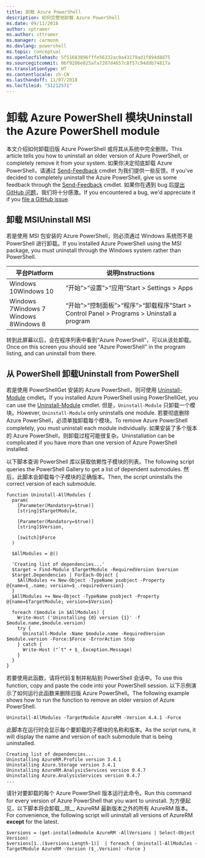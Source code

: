 ```yaml
---
title: 卸载 Azure PowerShell
description: 如何完整地卸载 Azure PowerShell
ms.date: 09/11/2018
author: sptramer
ms.author: sttramer
ms.manager: carmonm
ms.devlang: powershell
ms.topic: conceptual
ms.openlocfilehash: 5f51683896fffe56332ac0a43179ad1f894d8d75
ms.sourcegitcommit: 06f9206e025afa7207d4657c8f57c94ddb74817a
ms.translationtype: HT
ms.contentlocale: zh-CN
ms.lasthandoff: 11/07/2018
ms.locfileid: "51212571"
---
```

# <a name="uninstall-the-azure-powershell-module"></a><span data-ttu-id="dff7f-103">卸载 Azure PowerShell 模块</span><span class="sxs-lookup"><span data-stu-id="dff7f-103">Uninstall the Azure PowerShell module</span></span>

<span data-ttu-id="dff7f-104">本文介绍如何卸载旧版 Azure PowerShell 或将其从系统中完全删除。</span><span class="sxs-lookup"><span data-stu-id="dff7f-104">This article tells you how to uninstall an older version of Azure PowerShell, or completely remove it from your system.</span></span> <span data-ttu-id="dff7f-105">如果你决定彻底卸载 Azure PowerShell，请通过 [Send-Feedback](/powershell/module/azurerm.profile/send-feedback) cmdlet 为我们提供一些反馈。</span><span class="sxs-lookup"><span data-stu-id="dff7f-105">If you've decided to completely uninstall the Azure PowerShell, give us some feedback through the [Send-Feedback](/powershell/module/azurerm.profile/send-feedback) cmdlet.</span></span>
<span data-ttu-id="dff7f-106">如果你在遇到 bug 后[提出 GitHub 问题](https://github.com/azure/azure-powershell/issues)，我们将十分感激。</span><span class="sxs-lookup"><span data-stu-id="dff7f-106">If you encountered a bug, we'd appreciate it if you [file a GitHub issue](https://github.com/azure/azure-powershell/issues).</span></span>

## <a name="uninstall-msi"></a><span data-ttu-id="dff7f-107">卸载 MSI</span><span class="sxs-lookup"><span data-stu-id="dff7f-107">Uninstall MSI</span></span>

<span data-ttu-id="dff7f-108">若是使用 MSI 包安装的 Azure PowerShell，则必须通过 Windows 系统而不是 PowerShell 进行卸载。</span><span class="sxs-lookup"><span data-stu-id="dff7f-108">If you installed Azure PowerShell using the MSI package, you must uninstall through the Windows system rather than PowerShell.</span></span>

| <span data-ttu-id="dff7f-109">平台</span><span class="sxs-lookup"><span data-stu-id="dff7f-109">Platform</span></span> | <span data-ttu-id="dff7f-110">说明</span><span class="sxs-lookup"><span data-stu-id="dff7f-110">Instructions</span></span> |
|----------|--------------|
| <span data-ttu-id="dff7f-111">Windows 10</span><span class="sxs-lookup"><span data-stu-id="dff7f-111">Windows 10</span></span> | <span data-ttu-id="dff7f-112">“开始”>“设置”>“应用”</span><span class="sxs-lookup"><span data-stu-id="dff7f-112">Start > Settings > Apps</span></span> |
| <span data-ttu-id="dff7f-113">Windows 7</span><span class="sxs-lookup"><span data-stu-id="dff7f-113">Windows 7</span></span> </br><span data-ttu-id="dff7f-114">Windows 8</span><span class="sxs-lookup"><span data-stu-id="dff7f-114">Windows 8</span></span> | <span data-ttu-id="dff7f-115">“开始”>“控制面板”>“程序”>“卸载程序”</span><span class="sxs-lookup"><span data-stu-id="dff7f-115">Start > Control Panel > Programs > Uninstall a program</span></span> |

<span data-ttu-id="dff7f-116">转到此屏幕以后，会在程序列表中看到“Azure PowerShell”，可以从该处卸载。</span><span class="sxs-lookup"><span data-stu-id="dff7f-116">Once on this screen you should see "Azure PowerShell" in the program listing, and can uninstall from there.</span></span>

## <a name="uninstall-from-powershell"></a><span data-ttu-id="dff7f-117">从 PowerShell 卸载</span><span class="sxs-lookup"><span data-stu-id="dff7f-117">Uninstall from PowerShell</span></span>

<span data-ttu-id="dff7f-118">若是使用 PowerShellGet 安装的 Azure PowerShell，则可使用 [Uninstall-Module](/powershell/module/powershellget/uninstall-module) cmdlet。</span><span class="sxs-lookup"><span data-stu-id="dff7f-118">If you installed Azure PowerShell using PowerShellGet, you can use the [Uninstall-Module](/powershell/module/powershellget/uninstall-module) cmdlet.</span></span> <span data-ttu-id="dff7f-119">但是，`Uninstall-Module` 只卸载一个模块。</span><span class="sxs-lookup"><span data-stu-id="dff7f-119">However, `Uninstall-Module` only uninstalls one module.</span></span> <span data-ttu-id="dff7f-120">若要彻底删除 Azure PowerShell，必须单独卸载每个模块。</span><span class="sxs-lookup"><span data-stu-id="dff7f-120">To remove Azure PowerShell completely, you must uninstall each module individually.</span></span> <span data-ttu-id="dff7f-121">如果安装了多个版本的 Azure PowerShell，则卸载过程可能很复杂。</span><span class="sxs-lookup"><span data-stu-id="dff7f-121">Uninstallation can be complicated if you have more than one version of Azure PowerShell installed.</span></span>

<span data-ttu-id="dff7f-122">以下脚本查询 PowerShell 库以获取依赖性子模块的列表。</span><span class="sxs-lookup"><span data-stu-id="dff7f-122">The following script queries the PowerShell Gallery to get a list of dependent submodules.</span></span> <span data-ttu-id="dff7f-123">然后，此脚本会卸载每个子模块的正确版本。</span><span class="sxs-lookup"><span data-stu-id="dff7f-123">Then, the script uninstalls the correct version of each submodule.</span></span>

```powershell-interactive
function Uninstall-AllModules {
  param(
    [Parameter(Mandatory=$true)]
    [string]$TargetModule,

    [Parameter(Mandatory=$true)]
    [string]$Version,

    [switch]$Force
  )

  $AllModules = @()

  'Creating list of dependencies...'
  $target = Find-Module $TargetModule -RequiredVersion $version
  $target.Dependencies | ForEach-Object {
    $AllModules += New-Object -TypeName psobject -Property @{name=$_.name; version=$_.requiredversion}
  }
  $AllModules += New-Object -TypeName psobject -Property @{name=$TargetModule; version=$Version}

  foreach ($module in $AllModules) {
    Write-Host ('Uninstalling {0} version {1}' -f $module.name,$module.version)
    try {
      Uninstall-Module -Name $module.name -RequiredVersion $module.version -Force:$Force -ErrorAction Stop
    } catch {
      Write-Host ("`t" + $_.Exception.Message)
    }
  }
}
```

<span data-ttu-id="dff7f-124">若要使用此函数，请将代码复制并粘贴到 PowerShell 会话中。</span><span class="sxs-lookup"><span data-stu-id="dff7f-124">To use this function, copy and paste the code into your PowerShell session.</span></span> <span data-ttu-id="dff7f-125">以下示例演示了如何运行此函数来删除旧版 Azure PowerShell。</span><span class="sxs-lookup"><span data-stu-id="dff7f-125">The following example shows how to run the function to remove an older version of Azure PowerShell.</span></span>

```powershell-interactive
Uninstall-AllModules -TargetModule AzureRM -Version 4.4.1 -Force
```

<span data-ttu-id="dff7f-126">此脚本在运行时会显示每个要卸载的子模块的名称和版本。</span><span class="sxs-lookup"><span data-stu-id="dff7f-126">As the script runs, it will display the name and version of each submodule that is being uninstalled.</span></span>

```output
Creating list of dependencies...
Uninstalling AzureRM.Profile version 3.4.1
Uninstalling Azure.Storage version 3.4.1
Uninstalling AzureRM.AnalysisServices version 0.4.7
Uninstalling Azure.AnalysisServices version 0.4.7
...
```

<span data-ttu-id="dff7f-127">请针对要卸载的每个 Azure PowerShell 版本运行此命令。</span><span class="sxs-lookup"><span data-stu-id="dff7f-127">Run this command for every version of Azure PowerShell that you want to uninstall.</span></span> <span data-ttu-id="dff7f-128">为方便起见，以下脚本将会卸载__除__ AzureRM 最新版本之外的所有 AzureRM 版本。</span><span class="sxs-lookup"><span data-stu-id="dff7f-128">For convenience, the following script will uninstall all versions of AzureRM __except__ for the latest.</span></span>

```powershell-interactive
$versions = (get-installedmodule AzureRM -AllVersions | Select-Object Version)
$versions[1..($versions.Length-1)]  | foreach { Uninstall-AllModules -TargetModule AzureRM -Version ($_.Version) -Force }
```
